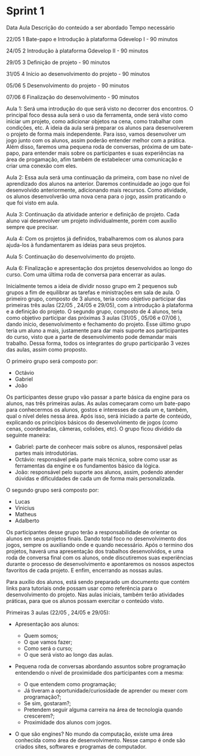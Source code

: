 # Sprint 1


Data	Aula	Descrição do conteúdo a ser abordado	Tempo necessário

22/05	1 Bate-papo e Introdução à plataforma Gdevelop I - 90 minutos

24/05	2	Introdução à plataforma Gdevelop II - 90 minutos

29/05	3	Definição de projeto - 90 minutos

31/05	4	Início ao desenvolvimento do projeto - 90 minutos

05/06	5	Desenvolvimento do projeto - 90 minutos

07/06	6	Finalização do desenvolvimento - 90 minutos


Aula 1: Será uma introdução do que será visto no decorrer dos encontros. O principal foco dessa aula será o uso da ferramenta, onde será visto como iniciar um projeto, como adicionar objetos na cena, como trabalhar com condições, etc. A ideia da aula será preparar os alunos para desenvolverem o projeto de forma mais independente. Para isso, vamos desenvolver um jogo junto com os alunos, assim poderão entender melhor com a prática. Além disso, faremos uma pequena roda de conversas, próxima de um bate-papo, para entender mais sobre os participantes e suas experiências na área de progamação, afim também de estabelecer uma comunicação e criar uma conexão com eles.

Aula 2: Essa aula será uma continuação da primeira, com base no nível de aprendizado dos alunos na anterior. Daremos continuidade ao jogo que foi desenvolvido anteriormente, adicionando mais recursos. Como atividade, os alunos desenvolverão uma nova cena para o jogo, assim praticando o que foi visto em aula.

Aula 3: Continuação da atividade anterior e definição de projeto. Cada aluno vai desenvolver um projeto individualmente, porém com auxílio sempre que precisar. 

Aula 4: Com os projetos já definidos, trabalharemos com os alunos para ajuda-los à fundamentarem as ideias para seus projetos. 

Aula 5: Continuação do desenvolvimento do projeto.

Aula 6: Finalização e apresentação dos projetos desenvolvidos ao longo do curso. Com uma última roda de conversa para encerrar as aulas.

Inicialmente temos a ideia de dividir nosso grupo em 2 pequenos sub grupos a fim de equilibrar as tarefas e ministrações em sala de aula. O primeiro grupo, composto de 3 alunos, teria como objetivo participar das primeiras três aulas (22/05 , 24/05 e 29/05), com a introdução à plataforma e a definição do projeto. O segundo grupo, composto de 4 alunos, teria como objetivo participar das próximas 3 aulas (31/05 , 05/06 e 07/06 ), dando início, desenvolvimento e fechamento do projeto. Esse último grupo teria um aluno a mais, justamente para dar mais suporte aos participantes do curso, visto que a parte de desenvolvimento pode demandar mais trabalho. Dessa forma,  todos os integrantes do grupo participarão 3 vezes das aulas, assim como proposto.

O primeiro grupo será composto por:
- Octávio
- Gabriel
- João

Os participantes desse grupo vão passar a parte básica da engine para os alunos, nas três primeiras aulas. As aulas começaram como um bate-papo para conhecermos os alunos, gostos e interesses de cada um e, também, qual o nível deles nessa área. Após isso, será iniciado a parte de conteúdo, explicando os princípios básicos do desenvolvimento de jogos (como cenas, coordenadas, câmeras, colisões, etc).
O grupo ficou dividido da seguinte maneira: 
- Gabriel: parte de conhecer mais sobre os alunos, responsável pelas partes mais introdutórias.
- Octávio: responsável pela parte mais técnica, sobre como usar as ferramentas da engine e os fundamentos básico da lógica.
- João: responsável pelo suporte aos alunos, assim, podendo atender dúvidas e dificuldades de cada um de forma mais personalizada.

O segundo grupo será composto por: 
- Lucas
- Vinicius
- Matheus
- Adalberto

Os participantes desse grupo terão a responsabilidade de orientar os alunos em seus projetos finais. Dando total foco no desenvolvimento dos jogos, sempre os auxiliando onde e quando necessário. Após o termino dos projetos, haverá uma apresentação dos trabalhos desenvolvidos, e uma roda de conversa final com os alunos, onde discutiremos suas experiências durante o processo de desenvolvimento e apontaremos os nossos aspectos favoritos de cada projeto. E enfim, encerrando as nossas aulas.

Para auxílio dos alunos, está sendo preparado um documento que contém links para tutoriais onde possam usar como referência para o desenvolvimento do projeto. 
Nas aulas iniciais, também terão atividades práticas, para que os alunos possam exercitar o conteúdo visto.

Primeiras 3 aulas (22/05 , 24/05 e 29/05):

- Apresentação aos alunos:
   - Quem somos;
   - O que vamos fazer;
   - Como será o curso;
   - O que será visto ao longo das aulas.

- Pequena roda de conversas abordando assuntos sobre programação entendendo o nível de proximidade dos participantes com a mesma:
   - O que entendem como programação;
   - Já tiveram a oportunidade/curiosidade de aprender ou mexer com programação?;
   - Se sim, gostaram?;
   - Pretendem seguir alguma carreira na área de tecnologia quando crescerem?;
   - Proximidade dos alunos com jogos.
 
 - O que são engines?
 No mundo da computação, existe uma área conhecida como área de desenvolvimento. Nesse campo é onde são criados sites, softwares e programas de computador.
